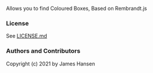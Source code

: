 Allows you to find Coloured Boxes, Based on Rembrandt.js

### License
See [LICENSE.md](LICENSE.md)

### Authors and Contributors
Copyright (c) 2021 by James Hansen